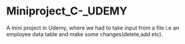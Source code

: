 # Miniproject_C-_UDEMY
A mini project in Udemy, where we had to take input from a file i.e an employee data table and make some changes(delete,add etc).
